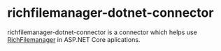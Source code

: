 # richfilemanager-dotnet-connector

richfilemanager-dotnet-connector is a connector which helps use [RichFilemanager](https://github.com/servocoder/RichFilemanager) in ASP.NET Core aplications.
